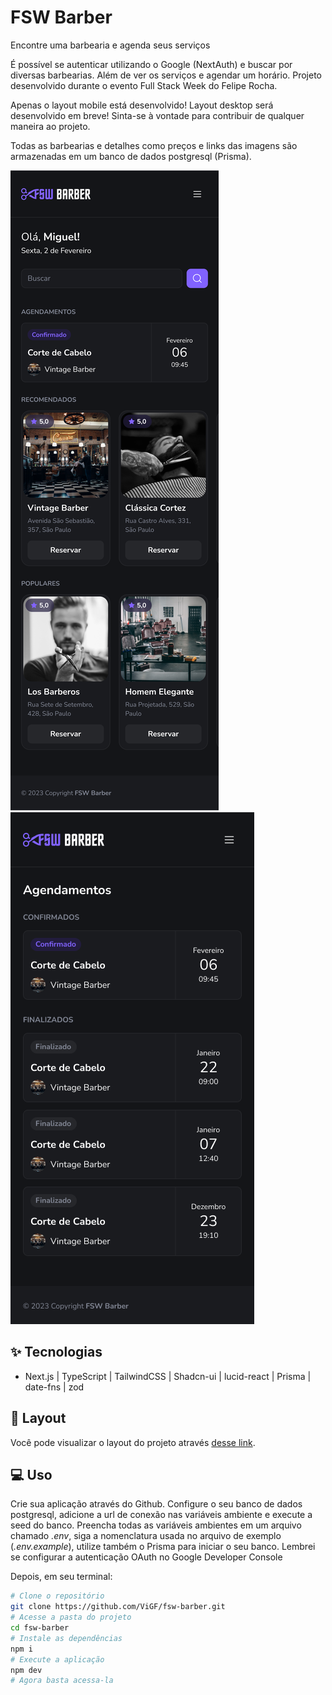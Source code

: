 # FSW Barber
Encontre uma barbearia e agenda seus serviços

É possível se autenticar utilizando o Google (NextAuth) e buscar por diversas barbearias. Além de ver os serviços e agendar um horário. Projeto desenvolvido durante o evento Full Stack Week do Felipe Rocha.

Apenas o layout mobile está desenvolvido!
Layout desktop será desenvolvido em breve! Sinta-se à vontade para contribuir de qualquer maneira ao projeto.

Todas as barbearias e detalhes como preços e links das imagens são armazenadas em um banco de dados postgresql (Prisma).

![cover](public/home.png)
![cover](public/bookings.png)

## ✨ Tecnologias
- Next.js | TypeScript | TailwindCSS | Shadcn-ui | lucid-react | Prisma | date-fns | zod

## 🔖 Layout
Você pode visualizar o layout do projeto através [desse link](https://www.figma.com/file/1gbVNaWC6U8MnEy0jhPbg8/FSW-Store-%5BLive%5D-(Copy)?type=design&node-id=89%3A280&mode=design&t=yVqM5sAnpUxxP9E5-1).

## 💻 Uso
Crie sua aplicação através do Github. Configure o seu banco de dados postgresql, adicione a url de conexão nas variáveis ambiente e execute a seed do banco. Preencha todas as variáveis ambientes em um arquivo chamado *.env*, siga a nomenclatura usada no arquivo de exemplo (*.env.example*), utilize também o Prisma para iniciar o seu banco. Lembrei se configurar a autenticação OAuth no Google Developer Console

Depois, em seu terminal:
```bash
# Clone o repositório
git clone https://github.com/ViGF/fsw-barber.git
# Acesse a pasta do projeto
cd fsw-barber
# Instale as dependências
npm i
# Execute a aplicação
npm dev
# Agora basta acessa-la
```